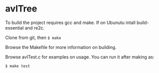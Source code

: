 # avlTree

To build the project requires gcc and make. If on Ubunutu intall build-essential and re2c.

Clone from git, then `$ make`

Browse the Makefile for more information on building.

Browse avlTest.c for examples on usage. You can run it after making as:

`$ make test`
